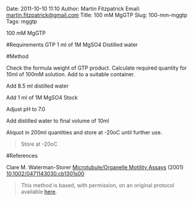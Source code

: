 Date: 2011-10-10 11:10
Author: Martin Fitzpatrick
Email: martin.fitzpatrick@gmail.com
Title: 100 mM MgGTP
Slug: 100-mm-mggtp
Tags: mggtp

100 mM MgGTP





#Requirements
GTP
1 ml of 1M MgSO4
Distilled water

#Method

Check the formula weight of GTP product. Calculate required quantity for 10ml of 100mM solution. Add to a suitable container.



Add 8.5 ml distilled water



Add 1 ml of 1M MgSO4 Stock 



Adjust pH to 7.0



Add distilled water to final volume of 10ml



Aliquot in 200ml quantities and store at -20oC until further use.


>Store at -20oC




#References


Clare M. Waterman-Storer [Microtubule/Organelle Motility Assays](http://dx.doi.org/10.1002/0471143030.cb1301s00)  (2001)
[10.1002/0471143030.cb1301s00](http://dx.doi.org/10.1002/0471143030.cb1301s00)





>This method is based, with permission, on an original protocol available [here](doi:10.1002/0471143030.cb1301s00).

